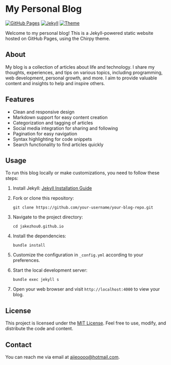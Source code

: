 # My Personal Blog
[![GitHub Pages](https://img.shields.io/badge/GitHub-Pages-brightgreen)](https://your-blog-url.com)
[![Jekyll](https://img.shields.io/badge/Jekyll-4.2+-blue)](https://jekyllrb.com/)
[![Theme](https://img.shields.io/badge/Theme-Chirpy-orange)](https://github.com/cotes2020/jekyll-theme-chirpy)

Welcome to my personal blog! This is a Jekyll-powered static website hosted on GitHub Pages, using the Chirpy theme.

## About

My blog is a collection of articles about life and technology. I share my thoughts, experiences, and tips on various topics, including programming, web development, personal growth, and more. I aim to provide valuable content and insights to help and inspire others.

## Features

- Clean and responsive design
- Markdown support for easy content creation
- Categorization and tagging of articles
- Social media integration for sharing and following
- Pagination for easy navigation
- Syntax highlighting for code snippets
- Search functionality to find articles quickly

## Usage

To run this blog locally or make customizations, you need to follow these steps:

1. Install Jekyll: [Jekyll Installation Guide](https://jekyllrb.com/docs/installation/)

2. Fork or clone this repository:
   ```shell
   git clone https://github.com/your-username/your-blog-repo.git
   ```

3. Navigate to the project directory:
   ```shell
   cd jakezhou0.github.io
   ```

4. Install the dependencies:
   ```shell
   bundle install
   ```

5. Customize the configuration in `_config.yml` according to your preferences.

6. Start the local development server:
   ```shell
   bundle exec jekyll s
   ```

7. Open your web browser and visit `http://localhost:4000` to view your blog.

<!-- ## Contributing

I appreciate contributions, feedback, and bug reports. If you want to contribute to this project, please follow the guidelines in the [Contributing](CONTRIBUTING.md) file. -->

## License

This project is licensed under the [MIT License](LICENSE). Feel free to use, modify, and distribute the code and content.

## Contact

You can reach me via email at ajieoooo@hotmail.com.
